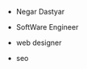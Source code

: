 - Negar Dastyar

- SoftWare Engineer
- web designer 

- seo


<!---
Negar-dastyar is a ✨ special ✨ repository because its `README.md` (this file) appears on your GitHub profile.
You can click the Preview link to take a look at your changes.
--->
